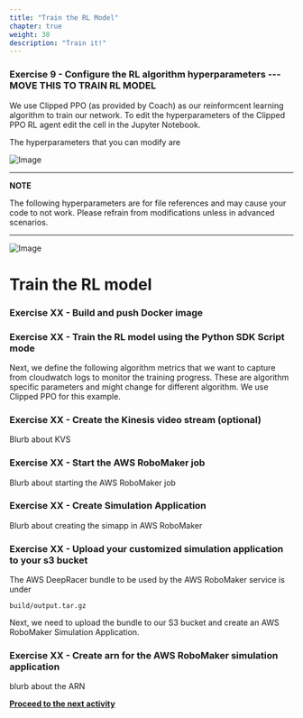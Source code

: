 ```yaml
---
title: "Train the RL Model"
chapter: true
weight: 30
description: "Train it!"
---
```


### Exercise 9 - Configure the RL algorithm hyperparameters  --- MOVE THIS TO TRAIN RL MODEL

We use Clipped PPO (as provided by Coach) as our reinformcent learning algorithm to train our network. 
To edit the hyperparameters of the Clipped PPO RL agent edit the cell in the Jupyter Notebook.

The hyperparameters that you can modify are 

![Image](/images/400workshop/hyperparams.png)


---

**NOTE**

The following hyperparameters are for file references and may cause your code to not work.
Please refrain from modifications unless in advanced scenarios.
 
---
![Image](/images/400workshop/hyperparamsdonotedit.png)


# Train the RL model



### Exercise XX - Build and push Docker image

### Exercise XX - Train the RL model using the Python SDK Script mode

Next, we define the following algorithm metrics that we want to capture from cloudwatch logs to monitor the training progress. These are algorithm specific parameters and might change for different algorithm. We use Clipped PPO for this example.

### Exercise XX - Create the Kinesis video stream (optional)

Blurb about KVS

### Exercise XX - Start the AWS RoboMaker job

Blurb about starting the AWS RoboMaker job

### Exercise XX - Create Simulation Application

Blurb about creating the simapp in AWS RoboMaker

### Exercise XX - Upload your customized simulation application to your s3 bucket

The AWS DeepRacer bundle to be used by the AWS RoboMaker service is under 
```
build/output.tar.gz
```
Next, we need to upload the bundle to our S3 bucket and create an AWS RoboMaker Simulation Application.



### Exercise XX - Create arn for the AWS RoboMaker simulation application

blurb about the ARN



**[Proceed to the next activity](../startrollouts)**

